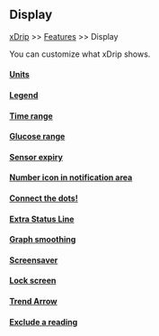 ## Display  
[xDrip](../../README.md) >> [Features](../Features_page) >> Display  
  
You can customize what xDrip shows.  
  
#### [Units](./Units_HiLow.md)
#### [Legend](../Legend.md)
#### [Time range](../TimeButtons.md)
#### [Glucose range](./GlucoseRange.md)
#### [Sensor expiry](../Sensor-Expiry.md)
#### [Number icon in notification area](./NumIconNotifArea.md)
#### [Connect the dots!](../Connect-the-dots.md)
#### [Extra Status Line](../Extra-status-line.md)
#### [Graph smoothing](../Display/GraphSmoothing.md)
#### [Screensaver](../Screensaver.md)
#### [Lock screen](../Lock-screen.md)
#### [Trend Arrow](./TrendArrow.md)
#### [Exclude a reading](./ExcludeReading.md)
  
